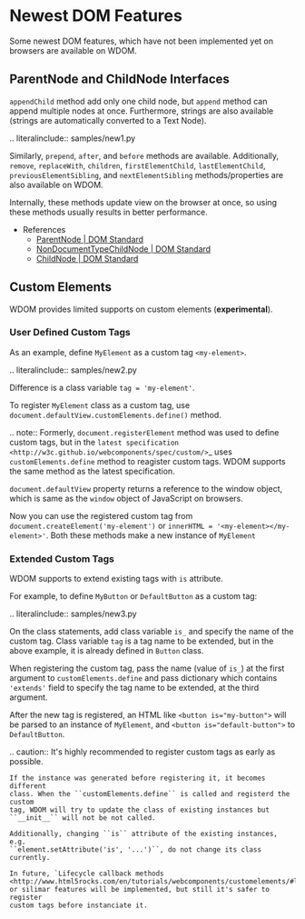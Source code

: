 Newest DOM Features
===================

Some newest DOM features, which have not been implemented yet on browsers are
available on WDOM.

ParentNode and ChildNode Interfaces
-----------------------------------

`appendChild` method add only one child node, but `append` method can append
multiple nodes at once. Furthermore, strings are also available (strings are
automatically converted to a Text Node).

.. literalinclude:: samples/new1.py

Similarly, `prepend`, `after`, and `before` methods are available.
Additionally, `remove`, `replaceWith`, `children`, `firstElementChild`,
`lastElementChild`, `previousElementSibling`, and `nextElementSibling`
methods/properties are also available on WDOM.

Internally, these methods update view on the browser at once, so using these
methods usually results in better performance.

* References
  * [ParentNode | DOM Standard](https://dom.spec.whatwg.org/#interface-parentnode)
  * [NonDocumentTypeChildNode | DOM Standard](https://dom.spec.whatwg.org/#nondocumenttypechildnode)
  * [ChildNode | DOM Standard](https://dom.spec.whatwg.org/#interface-childnode)

Custom Elements
---------------

WDOM provides limited supports on custom elements (**experimental**).

### User Defined Custom Tags

As an example, define `MyElement` as a custom tag `<my-element>`.

.. literalinclude:: samples/new2.py

Difference is a class variable `tag = 'my-element'`.

To register `MyElement` class as a custom tag, use
`document.defaultView.customElements.define()` method.

.. note::
    Formerly, ``document.registerElement`` method was used to define custom
    tags, but in the `latest specification
    <http://w3c.github.io/webcomponents/spec/custom/>`_ uses
    ``customElements.define`` method to reagister custom tags. WDOM supports
    the same method as the latest specification.

`document.defaultView` property returns a reference to the window object,
which is same as the `window` object of JavaScript on browsers.

Now you can use the registered custom tag from
`document.createElement('my-element')` or `innerHTML = '<my-element></my-element>'`.
Both these methods make a new instance of `MyElement`

### Extended Custom Tags

WDOM supports to extend existing tags with `is` attribute.

For example, to define `MyButton` or `DefaultButton` as a custom tag:

.. literalinclude:: samples/new3.py

On the class statements, add class variable `is_` and specify the name of the
custom tag.
Class variable `tag` is a tag name to be extended, but in the above example,
it is already defined in `Button` class.

When registering the custom tag, pass the name (value of `is_`) at the first
argument to `customElements.define` and pass dictionary which contains
`'extends'` field to specify the tag name to be extended, at the third
argument.

After the new tag is registered, an HTML like `<button is="my-button">` will be parsed
to an instance of `MyElement`, and `<button is="default-button">` to
`DefaultButton`.

.. caution::
    It's highly recommended to register custom tags as early as possible.

    If the instance was generated before registering it, it becomes different
    class. When the ``customElements.define`` is called and registerd the custom
    tag, WDOM will try to update the class of existing instances but
    ``__init__`` will not be not called.

    Additionally, changing ``is`` attribute of the existing instances, e.g.
    ``element.setAttribute('is', '...')``, do not change its class currently.

    In future, `Lifecycle callback methods
    <http://www.html5rocks.com/en/tutorials/webcomponents/customelements/#lifecycle>`_
    or silimar features will be implemented, but still it's safer to register
    custom tags before instanciate it.
